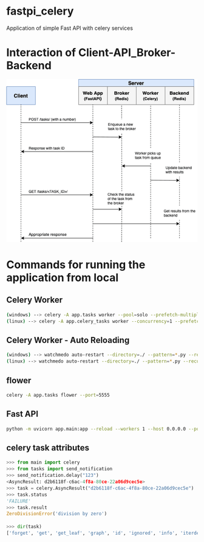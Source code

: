 # fastpi_celery
Application of simple Fast API with celery services

# Interaction of Client-API_Broker-Backend

![alt text](docs/image.png)


# Commands for running the application from local

## Celery Worker

```bash
(windows) --> celery -A app.tasks worker --pool=solo --prefetch-multiplier=1 --loglevel=info
(linux) --> celery -A app.celery_tasks worker --concurrency=1 --prefetch-multiplier=1 --loglevel=info --logfile=logs/celery.log
```

## Celery Worker - Auto Reloading

```bash
(windows) --> watchmedo auto-restart --directory=./ --pattern=*.py --recursive --  celery -A app.tasks worker --pool=solo --prefetch-multiplier=1 --loglevel=info
(linux) --> watchmedo auto-restart --directory=./ --pattern=*.py --recursive -- celery -A app.tasks worker --concurrency=1 --prefetch-multiplier=1 --loglevel=info --logfile=logs/app.log
```

## flower

```bash
celery -A app.tasks flower --port=5555
```

## Fast API

```bash
python -m uvicorn app.main:app --reload --workers 1 --host 0.0.0.0 --port 8081
```
## celery task attributes
``` python
>>> from main import celery
>>> from tasks import send_notification
>>> send_notification.delay("123")
<AsyncResult: d2b6118f-c6ac-4f8a-80ce-22a06d9cec5e>   
>>> task = celery.AsyncResult("d2b6118f-c6ac-4f8a-80ce-22a06d9cec5e") 
>>> task.status
'FAILURE' 
>>> task.result
ZeroDivisionError('division by zero')

>>> dir(task)
['forget', 'get', 'get_leaf', 'graph', 'id', 'ignored', 'info', 'iterdeps', 'kwargs', 'maybe_reraise', 'maybe_throw', 'name', 'on_ready', 'parent', 'queue', 'ready', 'result', 'retries', 'revoke', 'state', 'status', 'successful', 'supports_native_join', 'task_id', 'then', 'throw', 'traceback', 'wait', 'worker']
```